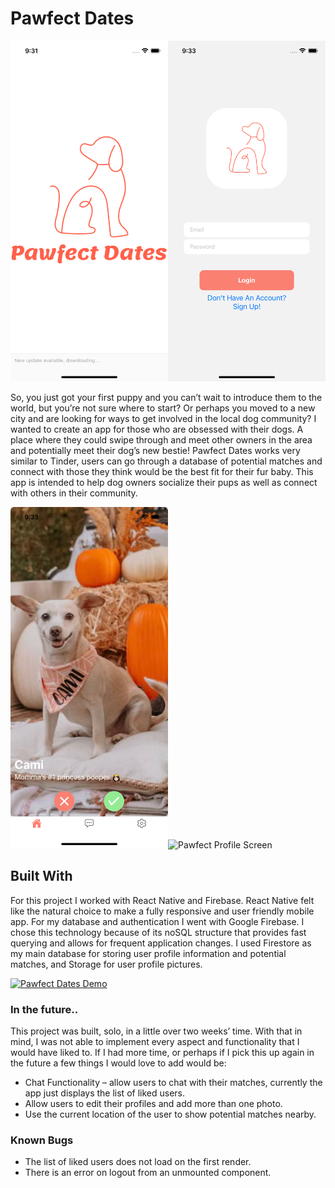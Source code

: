 # Pawfect Dates

<img src="./assets/splashScreen.png" alt="Pawfect Splash Screen" width="50%" height="50%"/><img src="./assets/login.png" alt="Pawfect login Screen" width="50%" height="50%"/>

So, you just got your first puppy and you can’t wait to introduce them to the world, but you’re not sure where to start? Or perhaps you moved to a new city and are looking for ways to get involved in the local dog community? I wanted to create an app for those who are obsessed with their dogs. A place where they could swipe through and meet other owners in the area and potentially meet their dog’s new bestie! Pawfect Dates works very similar to Tinder, users can go through a database of potential matches and connect with those they think would be the best fit for their fur baby. This app is intended to help dog owners socialize their pups as well as connect with others in their community.

<img src="./assets/profile1.png" alt="Pawfect Profile Screen" width="50%" height="50%"/><img src="./assets/profile2.png" alt="Pawfect Profile Screen" width="50%" height="50%"/>

## Built With

For this project I worked with React Native and Firebase. React Native felt like the natural choice to make a fully responsive and user friendly mobile app. For my database and authentication I went with Google Firebase.  I chose this technology because of its noSQL structure that provides fast querying and allows for frequent application changes.  I used Firestore as my main database for storing user profile information and potential matches, and Storage for user profile pictures. 

[![Pawfect Dates Demo](https://youtu.be/8ozN1NMcCPQ)](https://youtu.be/8ozN1NMcCPQ)

### In the future..
This project was built, solo, in a little over two weeks’ time. With that in mind, I was not able to implement every aspect and functionality that I would have liked to. If I had more time, or perhaps if I pick this up again in the future a few things I would love to add would be:
   * Chat Functionality – allow users to chat with their matches, currently the app just displays the list of liked users.
   * Allow users to edit their profiles and add more than one photo.
   * Use the current location of the user to show potential matches nearby.


### Known Bugs

* The list of liked users does not load on the first render.
* There is an error on logout from an unmounted component.



